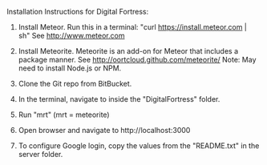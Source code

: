 Installation Instructions for Digital Fortress:

1. Install Meteor. Run this in a terminal: "curl https://install.meteor.com | sh"
   See http://www.meteor.com

2. Install Meteorite. Meteorite is an add-on for Meteor that includes a package manner.
   See http://oortcloud.github.com/meteorite/
   Note: May need to install Node.js or NPM.

3. Clone the Git repo from BitBucket.

4. In the terminal, navigate to inside the "DigitalFortress" folder.

5. Run "mrt" (mrt = meteorite)

6. Open browser and navigate to http://localhost:3000

7. To configure Google login, copy the values from the "README.txt" in the server folder.